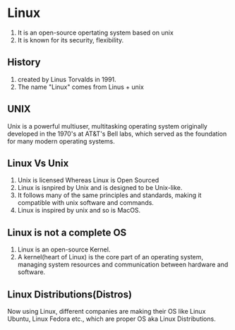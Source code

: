 # Linux

1. It is an open-source opertating system based on unix
2. It is known for its security, flexibility.

## History

1. created by Linus Torvalds in 1991.
2. The name "Linux" comes from Linus + unix

## UNIX

Unix is a powerful multiuser, multitasking operating system originally developed in the 1970's at AT&T's Bell labs, which served as the foundation for many modern operating systems.

## Linux Vs Unix

1. Unix is licensed Whereas Linux is Open Sourced
2. Linux is isnpired by Unix and is designed to be Unix-like.
3. It follows many of the same principles and standards, making it compatible with unix software and commands.
4. Linux is inspired by unix and so is MacOS.

## Linux is not a complete OS

1.  Linux is an open-source Kernel.
2.  A kernel(heart of Linux) is the core part of an operating system, managing system resources and communication between hardware and software.

## Linux Distributions(Distros)

Now using Linux, different companies are making their OS like Linux Ubuntu, Linux Fedora etc., which are proper OS aka Linux Distributions.
